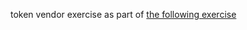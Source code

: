 token vendor exercise as part of [the following exercise]('https://consensys.net/developers/onboarding-step-3/#getting-started-with-infura')
